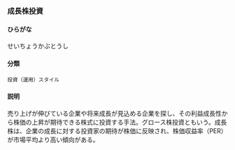 <div style="display:none;">

## [あ行](securities-terms?id=あ行)
## [か行](securities-terms?id=か行)
## [さ行](securities-terms?id=さ行)

</div>

### 成長株投資

#### ひらがな

せいちょうかぶとうし

#### 分類

`投資（運用）スタイル`

#### 説明

売り上げが伸びている企業や将来成長が見込める企業を探し、その利益成長性から株価の上昇が期待できる株式に投資する手法。グロース株投資ともいう。成長株は、企業の成長に対する投資家の期待が株価に反映され、株価収益率（PER）が市場平均より高い傾向がある。

<div style="display:none;">

## [た行](securities-terms?id=た行)
## [な行](securities-terms?id=な行)
## [は行](securities-terms?id=は行)
## [ま行](securities-terms?id=ま行)
## [や行](securities-terms?id=や行)
## [ら行](securities-terms?id=ら行)
## [わ行](securities-terms?id=わ行)
## [英数字・記号](securities-terms?id=英数字・記号)

</div>


